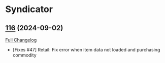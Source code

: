 # Syndicator

## [116](https://github.com/Baganator/Syndicator/tree/116) (2024-09-02)
[Full Changelog](https://github.com/Baganator/Syndicator/compare/115...116) 

- [Fixes #47] Retail: Fix error when item data not loaded and purchasing commodity  
